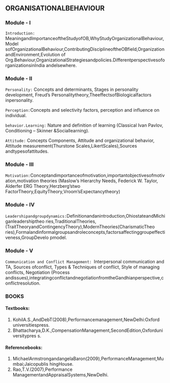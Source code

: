 ## ORGANISATIONALBEHAVIOUR

### Module - I

`Introduction:` MeaningandImportanceoftheStudyofOB,WhyStudyOrganizationalBehaviour,Model
sofOrganizationalBehaviour,ContributingDisciplineoftheOBfield,Organization
andEnvironment,Evolution of
Org.Behaviour,OrganizationalStrategiesandpolicies.DifferentperspectivesoforganizationsinIndia
andelsewhere.

### Module -  II
`Personality:` Concepts and determinants, Stages in personality development, Freud’s
Personalitytheory,TheeffectsofBiologicalfactors inpersonality.

`Perception:`Concepts and selectivity factors, perception and influence on individual.

`behavior.Learning:` Nature and definition of learning (Classical Ivan Pavlov, Conditioning –
Skinner &Sociallearning).

`Attitude:` Concepts Components, Attitude and organizational behavior, Attitude
measurement(Thurstone Scales,LikertScales),Sources andtypesofattitudes.

### Module - III

`Motivation:`Conceptandimportanceofmotivation,importantobjectivesofmotivation,motivation
theories (Maslow’s Hierarchy Needs, Federick W. Taylor, Alderfer ERG Theory,Herzberg’stwo
FactorTheory,EquityTheory,Vroom’sExpectancytheory)

### Module - IV
`Leadershipandgroupdynamics:`Definitionandanintroduction,OhiostateandMichiganleadershiptheo
ries,TraditionalTheories,(TraitTheoryandContingencyTheory),ModernTheories(CharismaticTheo
ries),Formalandinformalgroupsandroleconcepts,factorsaffectinggroupeffectiveness,GroupDevelo
pmodel.

### Module - V
`Communication and Conflict Management: `Interpersonal communication and TA, Sources
ofconflict, Types & Techniques of conflict, Style of managing conflicts, Negotiation (Process
andissues),integratingconflictandnegotiationfromtheGandhianperspective,conflictresolution.


### BOOKS

#### Textbooks:
1. KohilA.S.,AndDebT(2008),Performancemanagement,NewDelhi:Oxford
universitiespress.
2. Bhattacharya,D.K.,CompensationManagement,SecondEdition,Oxforduniversitypres
s.

#### Referencebooks:
1. MichaelArmstrongandangelaBaron(2009),PerformanceManagement,Mumbai;Jaicopublis
hingHouse.
2. Rao,T.V.(2007),Performance ManagementandAppraisalSystems,NewDelhi.
